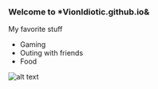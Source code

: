 ### Welcome to *Vionldiotic.github.io&

 My favorite stuff
- Gaming
- Outing with friends
- Food

![alt text](https://i.ytimg.com/vi/AaE7OOSlELw/hqdefault.jpg?sqp=-oaymwEjCNACELwBSFryq4qpAxUIARUAAAAAGAElAADIQj0AgKJDeAE=&rs=AOn4CLC1KDKUN8A79RcUrgowN4WoDEsghg)
